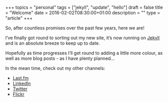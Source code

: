+++
topics = "personal"
tags = ["jekyll", "update", "hello"]
draft = false
title = "Welcome"
date = 2016-02-02T08:30:00+01:00
description = ""
type = "article"
+++

So, after countless promises over the past few years, here we are!

I&rsquo;ve finally got round to sorting out my new site, it&rsquo;s now running on [Jekyll](http://jekyllrb.com) and is an absolute breeze to keep up to date.

Hopefully as time progresses I&rsquo;ll get round to adding a little more colour, as well as more blog posts - as I have plenty planned...

In the mean time, check out my other channels:

* [Last.fm](http://www.last.fm/user/jibubo)
* [LinkedIn](http://uk.linkedin.com/in/cdgibbons)
* [Twitter](http://www.twitter.com/_gbbns)
* [Flickr](http://www.flickr.com/photos/jibubo/)
